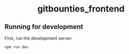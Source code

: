 <div align="center">

# gitbounties_frontend

</div>

## Running for development

First, run the development server:

```
npm run dev
```

